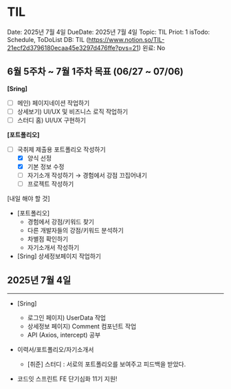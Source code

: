 # TIL

Date: 2025년 7월 4일
DueDate: 2025년 7월 4일
Topic: TIL
Priot: 1
isTodo: Schedule, ToDoList
DB: TIL (https://www.notion.so/TIL-21ecf2d3796180ecaa45e3297d476ffe?pvs=21)
왼료: No

## 6월 5주차 ~ 7월 1주차 목표 (06/27 ~ 07/06)

**[Sring]**

- [ ]  메인) 페이지네이션 작업하기
- [ ]  상세보기) UI/UX 및 비즈니스 로직 작업하기
- [ ]  스터디 홈) UI/UX 구현하기

**[포트폴리오]**

- [ ]  국취제 제출용 포트폴리오 작성하기
    - [x]  양식 선정
    - [x]  기본 정보 수정
    - [ ]  자기소개 작성하기 → 경험에서 강점 끄집어내기
    - [ ]  프로젝트 작성하기

[내일 해야 할 것] 

- [포트폴리오]
    - 경험에서 강점/키워드 찾기
    - 다른 개발자들의 강점/키워드 분석하기
    - 차별점 확인하기
    - 자기소개서 작성하기
- [Sring] 상세정보페이지 작업하기

## 2025년 7월 4일

---

- [Sring]
    - 로그인 페이지) UserData 작업
    - 상세정보 페이지) Comment 컴포넌트 작업
    - API (Axios, intercept) 공부

- 이력서/포트폴리오/자기소개서
    - [취준] 스터디 : 서로의 포트폴리오를 보여주고 피드백을 받았다.

- 코드잇 스프린트 FE 단기심화 11기 지원!